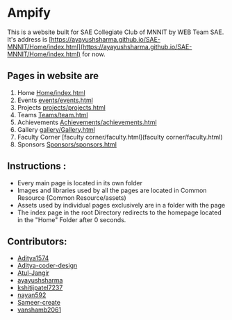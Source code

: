 # Ampify
This is a website built for SAE Collegiate Club of MNNIT by WEB Team SAE.
It's address is [https://ayayushsharma.github.io/SAE-MNNIT/Home/index.html](https://ayayushsharma.github.io/SAE-MNNIT/Home/index.html) for now.

## Pages in website are
1. Home             [Home/index.html](Home/index.html)
2. Events           [events/events.html](events/events.html)
3. Projects         [projects/projects.html](projects/projects.html)
4. Teams            [Teams/team.html](Teams/team.html)
5. Achievements     [Achievements/achievements.html](Achievements/achievements.html)
6. Gallery          [gallery/Gallery.html](gallery/Gallery.html)
7. Faculty Corner   [faculty corner/faculty.html](faculty corner/faculty.html)
8. Sponsors         [Sponsors/sponsors.html](Sponsors/sponsors.html)


## Instructions :
* Every main page is located in its own folder
* Images and libraries used by all the pages are located in Common Resource (Common Resource/assets)
* Assets used by individual pages exclusively are in a folder with the page 
* The index page in the root Directory redirects to the homepage located in the "Home" Folder after 0 seconds.

<a name="contributor"></a>
## Contributors:
* [Aditya1574](https://github.com/Aditya1574)
* [Aditya-coder-design](https://github.com/Aditya-coder-design)
* [Atul-Jangir](https://github.com/Atul-Jangir)
* [ayayushsharma](https://github.com/ayayushsharma)
* [kshitijpatel7237](https://github.com/kshitijpatel7237)
* [nayan592](https://github.com/nayan592)
* [Sameer-create](https://github.com/Sameer-create)
* [vanshamb2061](https://github.com/vanshamb2061)





